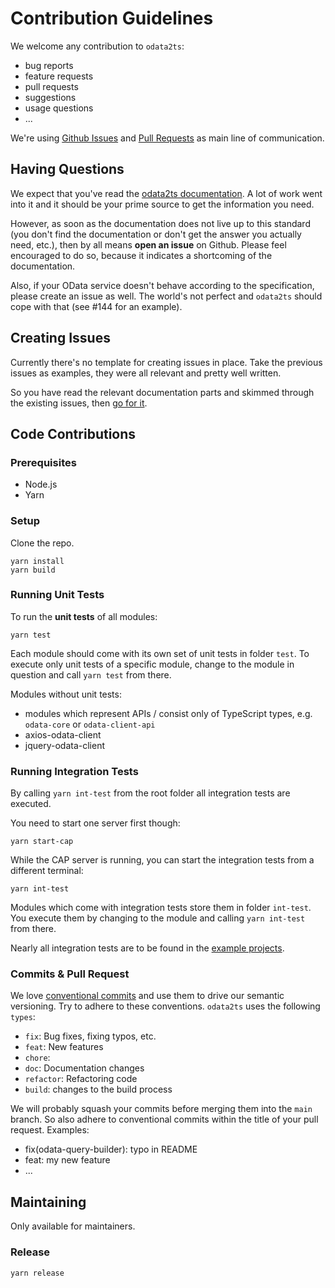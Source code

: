 # Contribution Guidelines

We welcome any contribution to `odata2ts`:
- bug reports
- feature requests
- pull requests
- suggestions
- usage questions
- ...

We're using [Github Issues](https://github.com/odata2ts/odata2ts/issues) and 
[Pull Requests](https://github.com/odata2ts/odata2ts/pulls) as main line of communication. 

## Having Questions
We expect that you've read the [odata2ts documentation](https://odata2ts.github.io/docs/intro).
A lot of work went into it and it should be your prime source to get the information you need.

However, as soon as the documentation does not live up to this standard 
(you don't find the documentation or don't get the answer you actually need, etc.), 
then by all means **open an issue** on Github. Please feel encouraged to do so, because it indicates
a shortcoming of the documentation.

Also, if your OData service doesn't behave according to the specification, please create an issue as well.
The world's not perfect and `odata2ts` should cope with that (see #144 for an example).

## Creating Issues
Currently there's no template for creating issues in place.
Take the previous issues as examples, they were all relevant and pretty well written.

So you have read the relevant documentation parts and skimmed through the existing issues,
then [go for it](https://github.com/odata2ts/odata2ts/issues/new).

## Code Contributions 

### Prerequisites
* Node.js
* Yarn
 
### Setup
Clone the repo.

```shell
yarn install
yarn build
```

### Running Unit Tests
To run the **unit tests** of all modules:
```shell
yarn test
```

Each module should come with its own set of unit tests in folder `test`.
To execute only unit tests of a specific module, change to the module in question and call `yarn test` from there. 

Modules without unit tests:
- modules which represent APIs / consist only of TypeScript types, e.g. `odata-core` or `odata-client-api`
- axios-odata-client
- jquery-odata-client

### Running Integration Tests
By calling `yarn int-test` from the root folder all integration tests are executed.

You need to start one server first though:
```shell
yarn start-cap
```

While the CAP server is running, you can start the integration tests from a different terminal:
```shell
yarn int-test
```

Modules which come with integration tests store them in folder `int-test`.
You execute them by changing to the module and calling `yarn int-test` from there.

Nearly all integration tests are to be found in the [example projects](https://github.com/odata2ts/odata2ts/tree/main/examples).

### Commits & Pull Request
We love [conventional commits](https://www.conventionalcommits.org/en/v1.0.0/) and use them to drive
our semantic versioning. Try to adhere to these conventions. `odata2ts` uses the following `types`:
- `fix`: Bug fixes, fixing typos, etc.
- `feat`: New features
- `chore`: 
- `doc`: Documentation changes
- `refactor`: Refactoring code
- `build`: changes to the build process

We will probably squash your commits before merging them into the `main` branch.
So also adhere to conventional commits within the title of your pull request.
Examples:
* fix(odata-query-builder): typo in README
* feat: my new feature
* ...

## Maintaining
Only available for maintainers.

### Release
```shell
yarn release
```
